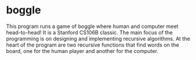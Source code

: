 # boggle

This program runs a game of boggle where human and computer meet head-to-head! It is a Stanford CS106B classic. 
The main focus of the programming is on designing and implementing recursive algorithms. At the heart of the program 
are two recursive functions that find words on the board, one for the human player and another for the computer. 


